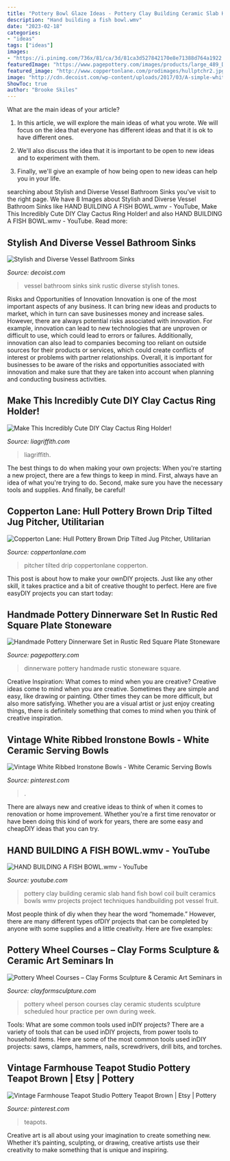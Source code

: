 ```yaml
---
title: "Pottery Bowl Glaze Ideas - Pottery Clay Building Ceramic Slab Hand Fish Bowl Coil Built Ceramics Bowls Wmv Projects Project Techniques Handbuilding Pot Vessel Fruit"
description: "Hand building a fish bowl.wmv"
date: "2023-02-18"
categories:
- "ideas"
tags: ["ideas"]
images:
- "https://i.pinimg.com/736x/81/ca/3d/81ca3d527842170e8e71388d764a1922.jpg"
featuredImage: "https://www.pagepottery.com/images/products/large_489_DSC_0270-001.JPG"
featured_image: "http://www.coppertonlane.com/prodimages/hullptchr2.jpg"
image: "http://cdn.decoist.com/wp-content/uploads/2017/03/A-simple-white-vessel-sink-set-on-a-rustic-table.jpeg"
ShowToc: true
author: "Brooke Skiles"
---
```



What are the main ideas of your article?
1. In this article, we will explore the main ideas of what you wrote. We will focus on the idea that everyone has different ideas and that it is ok to have different ones.
2. We'll also discuss the idea that it is important to be open to new ideas and to experiment with them.

3. Finally, we'll give an example of how being open to new ideas can help you in your life.

	

		
searching about Stylish and Diverse Vessel Bathroom Sinks you've visit to the right page. We have 8 Images about Stylish and Diverse Vessel Bathroom Sinks like HAND BUILDING A FISH BOWL.wmv - YouTube, Make This Incredibly Cute DIY Clay Cactus Ring Holder! and also HAND BUILDING A FISH BOWL.wmv - YouTube. Read more:
		
    
## Stylish And Diverse Vessel Bathroom Sinks

<img loading=lazy src="http://cdn.decoist.com/wp-content/uploads/2017/03/A-simple-white-vessel-sink-set-on-a-rustic-table.jpeg" onerror="this.onerror=null;this.src='https://tse4.mm.bing.net/th?id=OIP.2qVSHZ7kbG3fdaeiDFD-FgHaLE&amp;pid=15.1';" alt="Stylish and Diverse Vessel Bathroom Sinks">

_Source: decoist.com_

>vessel bathroom sinks sink rustic diverse stylish tones. 

	

Risks and Opportunities of Innovation
Innovation is one of the most important aspects of any business. It can bring new ideas and products to market, which in turn can save businesses money and increase sales. However, there are always potential risks associated with innovation. For example, innovation can lead to new technologies that are unproven or difficult to use, which could lead to errors or failures. Additionally, innovation can also lead to companies becoming too reliant on outside sources for their products or services, which could create conflicts of interest or problems with partner relationships. Overall, it is important for businesses to be aware of the risks and opportunities associated with innovation and make sure that they are taken into account when planning and conducting business activities.

    
## Make This Incredibly Cute DIY Clay Cactus Ring Holder!

<img loading=lazy src="https://lia-griffith-media.s3.us-west-2.amazonaws.com/wp-content/uploads/2018/06/Clay_Mushroom_Cacti_Ring_Dish_2.jpg" onerror="this.onerror=null;this.src='https://tse4.mm.bing.net/th?id=OIP.vCbRPgfNeOLd3CsD1VpEFgHaHa&amp;pid=15.1';" alt="Make This Incredibly Cute DIY Clay Cactus Ring Holder!">

_Source: liagriffith.com_

>liagriffith. 

	

The best things to do when making your own projects:
When you're starting a new project, there are a few things to keep in mind. First, always have an idea of what you're trying to do. Second, make sure you have the necessary tools and supplies. And finally, be careful!

    
## Copperton Lane: Hull Pottery Brown Drip Tilted Jug Pitcher, Utilitarian

<img loading=lazy src="http://www.coppertonlane.com/prodimages/hullptchr2.jpg" onerror="this.onerror=null;this.src='https://tse1.mm.bing.net/th?id=OIP.-iKZCIfO07Ne2Pu_k7MB1AHaHa&amp;pid=15.1';" alt="Copperton Lane: Hull Pottery Brown Drip Tilted Jug Pitcher, Utilitarian">

_Source: coppertonlane.com_

>pitcher tilted drip coppertonlane copperton. 

	

This post is about how to make your ownDIY projects. Just like any other skill, it takes practice and a bit of creative thought to perfect. Here are five easyDIY projects you can start today: 

    
## Handmade Pottery Dinnerware Set In Rustic Red Square Plate Stoneware

<img loading=lazy src="https://www.pagepottery.com/images/products/large_489_DSC_0270-001.JPG" onerror="this.onerror=null;this.src='https://tse4.mm.bing.net/th?id=OIP.cAcVXXhc8gf6maz9Qx891wHaE7&amp;pid=15.1';" alt="Handmade Pottery Dinnerware Set in Rustic Red Square Plate Stoneware">

_Source: pagepottery.com_

>dinnerware pottery handmade rustic stoneware square. 

	

Creative Inspiration: What comes to mind when you are creative?
Creative ideas come to mind when you are creative. Sometimes they are simple and easy, like drawing or painting. Other times they can be more difficult, but also more satisfying. Whether you are a visual artist or just enjoy creating things, there is definitely something that comes to mind when you think of creative inspiration.

    
## Vintage White Ribbed Ironstone Bowls - White Ceramic Serving Bowls

<img loading=lazy src="https://i.pinimg.com/736x/81/ca/3d/81ca3d527842170e8e71388d764a1922.jpg" onerror="this.onerror=null;this.src='https://tse1.mm.bing.net/th?id=OIP.ETGgTSsRxoVCgUFTsllu6QHaF7&amp;pid=15.1';" alt="Vintage White Ribbed Ironstone Bowls - White Ceramic Serving Bowls">

_Source: pinterest.com_

>. 

	

There are always new and creative ideas to think of when it comes to renovation or home improvement. Whether you're a first time renovator or have been doing this kind of work for years, there are some easy and cheapDIY ideas that you can try.

    
## HAND BUILDING A FISH BOWL.wmv - YouTube

<img loading=lazy src="http://i.ytimg.com/vi/IWiNcOA2qic/hqdefault.jpg" onerror="this.onerror=null;this.src='https://tse4.mm.bing.net/th?id=OIP.kAOOKPoSB22vQNB6oEpDcwHaFj&amp;pid=15.1';" alt="HAND BUILDING A FISH BOWL.wmv - YouTube">

_Source: youtube.com_

>pottery clay building ceramic slab hand fish bowl coil built ceramics bowls wmv projects project techniques handbuilding pot vessel fruit. 

	

Most people think of diy when they hear the word “homemade.” However, there are many different types ofDIY projects that can be completed by anyone with some supplies and a little creativity. Here are five examples:

    
## Pottery Wheel Courses – Clay Forms Sculpture &amp; Ceramic Art Seminars In

<img loading=lazy src="https://www.clayformsculpture.com/wp-content/uploads/2016/12/pottery-6.jpg" onerror="this.onerror=null;this.src='https://tse1.mm.bing.net/th?id=OIP.ejKHZaz_6mLpifoH6y6O4gHaLI&amp;pid=15.1';" alt="Pottery Wheel Courses – Clay Forms Sculpture &amp; Ceramic Art Seminars in">

_Source: clayformsculpture.com_

>pottery wheel person courses clay ceramic students sculpture scheduled hour practice per own during week. 

	

Tools: What are some common tools used inDIY projects?
There are a variety of tools that can be used inDIY projects, from power tools to household items. Here are some of the most common tools used inDIY projects: saws, clamps, hammers, nails, screwdrivers, drill bits, and torches.

    
## Vintage Farmhouse Teapot Studio Pottery Teapot Brown | Etsy | Pottery

<img loading=lazy src="https://i.pinimg.com/originals/2a/2d/60/2a2d60c195eb655b7aa7b4cdf9facf63.png" onerror="this.onerror=null;this.src='https://tse1.mm.bing.net/th?id=OIP.MvEnyCNSIWK9YJlUCE7X0AHaJ4&amp;pid=15.1';" alt="Vintage Farmhouse Teapot Studio Pottery Teapot Brown | Etsy | Pottery">

_Source: pinterest.com_

>teapots. 

	

Creative art is all about using your imagination to create something new. Whether it’s painting, sculpting, or drawing, creative artists use their creativity to make something that is unique and inspiring.

